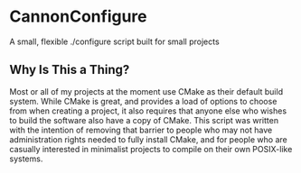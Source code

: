 # CannonConfigure

A small, flexible ./configure script built for small projects

## Why Is This a Thing?

Most or all of my projects at the moment use CMake as their default build system. While CMake is great, and provides a load of options to choose from when creating a project, it also requires that anyone else who wishes to build the software also have a copy of CMake. This script was written with the intention of removing that barrier to people who may not have administration rights needed to fully install CMake, and for people who are casually interested in minimalist projects to compile on their own POSIX-like systems.
